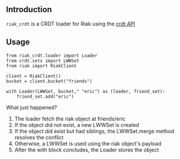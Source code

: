 ## Introduction

`riak_crdt` is a CRDT loader for Riak using the [crdt
API](https://github.com/ericmoritz/crdt)

## Usage

    from riak_crdt.loader import Loader
    from crdt.sets import LWWSet
    from riak import RiakClient

    client = RiakClient()
    bucket = client.bucket("friends")

    with Loader(LWWSet, bucket," "eric") as (loader, friend_set):
	    friend_set.add("eric")

What just happened?  

1. The loader fetch the riak object at friends/eric
1. If the object did not exist, a new LWWSet is created
1. If the object did exist but had siblings, the LWWSet.merge method
   resolves the conflict
1. Otherwise, a LWWSet is used using the riak object's payload
1. After the with block concludes, the Loader stores the object
